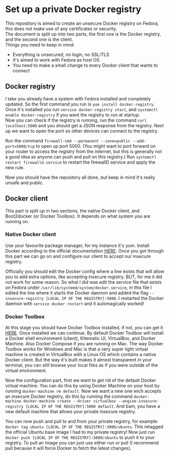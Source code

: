# Set up a private Docker registry
This repository is aimed to create an unsecure Docker registry on Fedora, this does not make use of any certificates or security.  
The document is split up into two parts, the first one is the Docker registry, and the second one is the client.  
Things you need to keep in mind:

- Everything is unsecured, no login, no SSL/TLS
- It's aimed to work with Fedora as host OS
- You need to make a small change to every Docker client that wants to connect

## Docker registry
I take you already have a system with Fedora installed and completely updated. So the first command you run is `yum install docker-registry`.
Once it's installed you run `service docker-registry start`, and `systemctl enable docker-registry` if you want the registry to run at startup.  
Now you can check if the registry is running, run the command `curl localhost:5000` and you should get a JSON response from the registry. Next
up we want to open the port so other devices can connect to the registry.

Run the command `firewall-cmd --permanent --zone=public --add-port=5000/tcp` to open up port 5000. (You might want to port forward on your router
to access the registry from the internet, but this is generally not a good idea as anyone can push and pull on this registry.)
Run `systemctl restart firewalld.service` to restart the firewallD service and apply the new rule.

Now you should have the repository all done, but keep in mind it's really unsafe and public.

## Docker client
This part is split up in two sections, the native Docker client, and Boot2docker (or Docker Toolbox). It depends on what system you are running on.

### Native Docker client
Use your favourite package manager, for my instance it's yum. Install Docker according to the official documentation [HERE](https://docs.docker.com/installation/).
Once you got through this part we can go on and configure our client to accept our insecure registry.

Officially you should edit the Docker config where a line exists that will allow you to add extra options, like accepting insecure registry. BUT, for me it did not
work for some reason. So what I did was edit the service file that exists on Fedora under `/usr/lib/systemd/system/docker.service`, in this file I edited the line
where it starts the Docker daemon and added the flag `--insecure-registry [LOCAL IP OF THE REGISTRY]:5000`. I restarted the Docker daemon with `service docker restart`
and it automagically worked!

### Docker Toolbox
At this stage you should have Docker Toolbox installed, if not, you can get it [HERE](https://www.docker.com/toolbox). Once installed we can continue.
By default Docker Toolbox will install a Docker shell environment (client), Kitematic UI, VirtualBox, and Docker Machine. Also Docker Compose if you are running on Mac.
The way Docker Toolbox works for Windows and Mac is that a very super light virtual machine is created in VirtualBox with a Linux OS which contains a native Docker client.
But the way it's built makes it almost transparent in your terminal, you can still browse your local files as if you were outside of the virtual environment.

Now the configuration part, first we want to get rid of the default Docker virtual machine. You can do this by using Docker Machine on your host by running
`docker-machine rm default`. Now we want a new one wich accepts an insecure Docker registry, do this by running the command 
`docker-machine docker-machine create --driver virtualbox --engine-insecure-registry [LOCAL IP OF THE REGISTRY]:5000 default`. And bam, you have a new default machine that
allows your private insecure registry.

You can now push and pull to and from your private registry, for example: `docker tag ubuntu [LOCAL IP OF THE REGISTRY]:5000/ubuntu`. This retagged the official Ubuntu
base image I had to my private registry! Now just run `docker push [LOCAL IP OF THE REGISTRY]:5000/ubuntu` to push it to your registry.
To pull an image you can just use either run or pull (I recommend pull because it will force Docker to fetch the latest changes).
